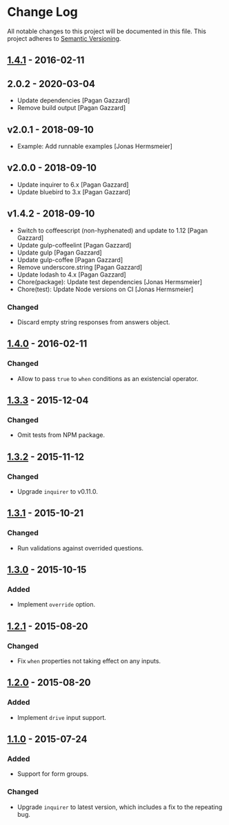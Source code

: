 # Change Log

All notable changes to this project will be documented in this file.
This project adheres to [Semantic Versioning](http://semver.org/).

## [1.4.1] - 2016-02-11

## 2.0.2 - 2020-03-04

* Update dependencies [Pagan Gazzard]
* Remove build output [Pagan Gazzard]

## v2.0.1 - 2018-09-10

* Example: Add runnable examples [Jonas Hermsmeier]

## v2.0.0 - 2018-09-10

* Update inquirer to 6.x [Pagan Gazzard]
* Update bluebird to 3.x [Pagan Gazzard]

## v1.4.2 - 2018-09-10

* Switch to coffeescript (non-hyphenated) and update to 1.12 [Pagan Gazzard]
* Update gulp-coffeelint [Pagan Gazzard]
* Update gulp [Pagan Gazzard]
* Update gulp-coffee [Pagan Gazzard]
* Remove underscore.string [Pagan Gazzard]
* Update lodash to 4.x [Pagan Gazzard]
* Chore(package): Update test dependencies [Jonas Hermsmeier]
* Chore(test): Update Node versions on CI [Jonas Hermsmeier]

### Changed

- Discard empty string responses from answers object.

## [1.4.0] - 2016-02-11

### Changed

- Allow to pass `true` to `when` conditions as an existencial operator.

## [1.3.3] - 2015-12-04

### Changed

- Omit tests from NPM package.

## [1.3.2] - 2015-11-12

### Changed

- Upgrade `inquirer` to v0.11.0.

## [1.3.1] - 2015-10-21

### Changed

- Run validations against overrided questions.

## [1.3.0] - 2015-10-15

### Added

- Implement `override` option.

## [1.2.1] - 2015-08-20

### Changed

- Fix `when` properties not taking effect on any inputs.

## [1.2.0] - 2015-08-20

### Added

- Implement `drive` input support.

## [1.1.0] - 2015-07-24

### Added

- Support for form groups.

### Changed

- Upgrade `inquirer` to latest version, which includes a fix to the repeating bug.

[1.4.1]: https://github.com/resin-io-modules/resin-cli-form/compare/v1.4.0...v1.4.1
[1.4.0]: https://github.com/resin-io-modules/resin-cli-form/compare/v1.3.3...v1.4.0
[1.3.3]: https://github.com/resin-io-modules/resin-cli-form/compare/v1.3.2...v1.3.3
[1.3.2]: https://github.com/resin-io-modules/resin-cli-form/compare/v1.3.1...v1.3.2
[1.3.1]: https://github.com/resin-io-modules/resin-cli-form/compare/v1.3.0...v1.3.1
[1.3.0]: https://github.com/resin-io-modules/resin-cli-form/compare/v1.2.1...v1.3.0
[1.2.1]: https://github.com/resin-io-modules/resin-cli-form/compare/v1.2.0...v1.2.1
[1.2.0]: https://github.com/resin-io-modules/resin-cli-form/compare/v1.1.0...v1.2.0
[1.1.0]: https://github.com/resin-io-modules/resin-cli-form/compare/v1.0.0...v1.1.0
